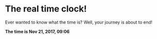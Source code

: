 # The real time clock!

Ever wanted to know what the time is? Well, your journey is about to end!

**The time is Nov 21, 2017, 09:06**